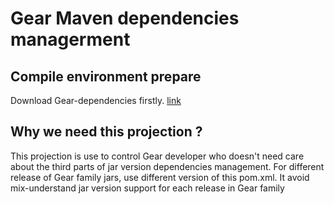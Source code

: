 Gear Maven dependencies managerment
===================================

Compile environment prepare
---------------------------
Download Gear-dependencies firstly. <a href="https://github.com/Andy-Shao/Gear-dependencies">link</a>

Why we need this projection ?
-----------------------------
This projection is use to control Gear developer who doesn't need care about the third parts of jar version dependencies management. 
For different release of Gear family jars, use different version of this pom.xml. It avoid mix-understand jar version support for each release in Gear family
